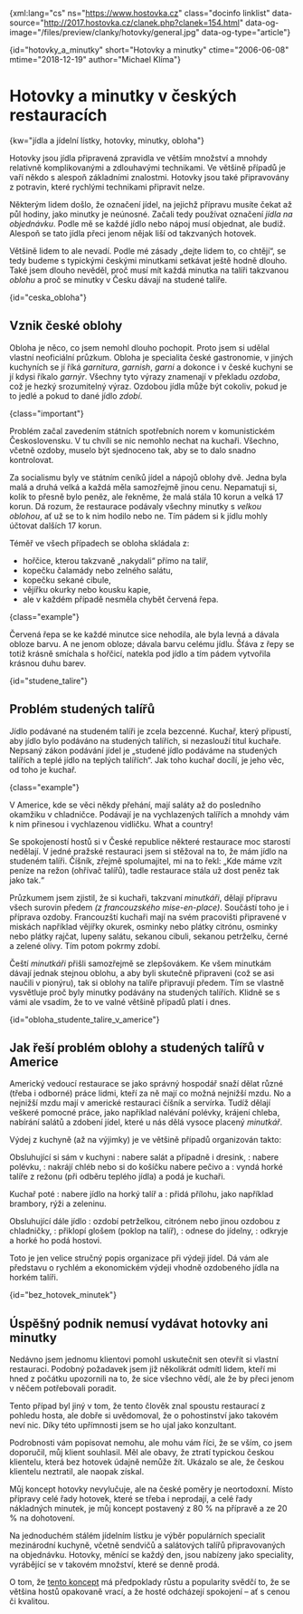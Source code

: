 
{xml:lang="cs" ns="https://www.hostovka.cz" class="docinfo linklist" data-source="http://2017.hostovka.cz/clanek.php?clanek=154.html" data-og-image="/files/preview/clanky/hotovky/general.jpg" data-og-type="article"}

{id="hotovky_a_minutky" short="Hotovky a minutky" ctime="2006-06-08" mtime="2018-12-19" author="Michael Klíma"}

# Hotovky a minutky v českých restauracích

{kw="jídla a jídelní lístky, hotovky, minutky, obloha"}

Hotovky jsou jídla připravená zpravidla ve větším množství a mnohdy relativně komplikovanými a zdlouhavými technikami. Ve většině případů je vaří někdo s alespoň základními znalostmi. Hotovky jsou také připravovány z potravin, které rychlými technikami připravit nelze.

Některým lidem došlo, že označení jídel, na jejichž přípravu musíte čekat až půl hodiny, jako minutky je neúnosné. Začali tedy používat označení _jídla na objednávku_. Podle mě se každé jídlo nebo nápoj musí objednat, ale budiž. Alespoň se tato jídla přeci jenom nějak liší od takzvaných hotovek.

Většině lidem to ale nevadí. Podle mé zásady „dejte lidem to, co chtějí“, se tedy budeme s typickými českými minutkami setkávat ještě hodně dlouho. Také jsem dlouho nevěděl, proč musí mít každá minutka na talíři takzvanou _oblohu_ a proč se minutky v Česku dávají na studené talíře.

{id="ceska_obloha"}

## Vznik české oblohy

Obloha je něco, co jsem nemohl dlouho pochopit. Proto jsem si udělal vlastní neoficiální průzkum. Obloha je specialita české gastronomie, v jiných kuchyních se jí říká _garnitura_, _garnish_, _garni_ a dokonce i v české kuchyni se jí kdysi říkalo _garnýr_. Všechny tyto výrazy znamenají v překladu _ozdoba_, což je hezký srozumitelný výraz. Ozdobou jídla může být cokoliv, pokud je to jedlé a pokud to dané jídlo _zdobí_.

{class="important"}

Problém začal zavedením státních spotřebních norem v komunistickém Československu. V tu chvíli se nic nemohlo nechat na kuchaři. Všechno, včetně ozdoby, muselo být sjednoceno tak, aby se to dalo snadno kontrolovat.

Za socialismu byly ve státním ceníků jídel a nápojů oblohy dvě. Jedna byla malá a druhá velká a každá měla samozřejmě jinou cenu. Nepamatuji si, kolik to přesně bylo peněz, ale řekněme, že malá stála 10 korun a velká 17 korun. Dá rozum, že restaurace podávaly všechny minutky s _velkou oblohou_, ať už se to k nim hodilo nebo ne. Tím pádem si k jídlu mohly účtovat dalších 17 korun.

Téměř ve všech případech se obloha skládala z:

 * hořčice, kterou takzvaně „nakydali“ přímo na talíř,
 * kopečku čalamády nebo zelného salátu,
 * kopečku sekané cibule,
 * vějířku okurky nebo kousku kapie,
 * ale v každém případě nesměla chybět červená řepa.

{class="example"}

Červená řepa se ke každé minutce sice nehodila, ale byla levná a dávala obloze barvu. A ne jenom obloze; dávala barvu celému jídlu. Šťáva z řepy se totiž krásně smíchala s hořčicí, natekla pod jídlo a tím pádem vytvořila krásnou duhu barev.

{id="studene_talire"}

## Problém studených talířů

Jídlo podávané na studeném talíři je zcela bezcenné. Kuchař, který připustí, aby jídlo bylo podáváno na studených talířích, si nezaslouží titul kuchaře. Nepsaný zákon podávání jídel je „studené jídlo podáváme na studených talířích a teplé jídlo na teplých talířích“. Jak toho kuchař docílí, je jeho věc, od toho je kuchař.

{class="example"}

V Americe, kde se věci někdy přehání, mají saláty až do posledního okamžiku v chladničce. Podávají je na vychlazených talířích a mnohdy vám k nim přinesou i vychlazenou vidličku. What a country!

Se spokojeností hostů si v České republice některé restaurace moc starostí nedělají. V jedné pražské restauraci jsem si stěžoval na to, že mám jídlo na studeném talíři. Číšník, zřejmě spolumajitel, mi na to řekl: „Kde máme vzít peníze na režon (ohřívač talířů), tadle restaurace stála už dost peněz tak jako tak.“

Průzkumem jsem zjistil, že si kuchaři, takzvaní _minutkáři_, dělají přípravu všech surovin předem _(z francouzského mise-en-place)_. Součástí toho je i příprava ozdoby. Francouzští kuchaři mají na svém pracovišti připravené v miskách například vějířky okurek, osminky nebo plátky citrónu, osminky nebo plátky rajčat, lupeny salátu, sekanou cibuli, sekanou petrželku, černé a zelené olivy. Tím potom pokrmy zdobí.

Čeští _minutkáři_ přišli samozřejmě se zlepšovákem. Ke všem minutkám dávají jednak stejnou oblohu, a aby byli skutečně připraveni (což se asi naučili v pionýru), tak si oblohy na talíře připravují předem. Tím se vlastně vysvětluje proč byly minutky podávány na studených talířích. Klidně se s vámi ale vsadím, že to ve valné většině případů platí i dnes.

{id="obloha_studente_talire_v_americe"}

## Jak řeší problém oblohy a studených talířů v Americe

Americký vedoucí restaurace se jako správný hospodář snaží dělat různé (třeba i odborné) práce lidmi, kteří za ně mají co možná nejnižší mzdu. No a nejnižší mzdu mají v americké restauraci číšník a servírka. Tudíž dělají veškeré pomocné práce, jako například nalévání polévky, krájení chleba, nabírání salátů a zdobení jídel, které u nás dělá vysoce placený _minutkář_.

Výdej z kuchyně (až na výjimky) je ve většině případů organizován takto:

Obsluhující si sám v kuchyni
:   nabere salát a případně i dresink,
:   nabere polévku,
:   nakrájí chléb nebo si do košíčku nabere pečivo a
:   vyndá horké talíře z režonu (při odběru teplého jídla) a podá je kuchaři.

Kuchař poté
:   nabere jídlo na horký talíř a
:   přidá přílohu, jako například brambory, rýži a zeleninu.

Obsluhující dále jídlo
:   ozdobí petrželkou, citrónem nebo jinou ozdobou z chladničky,
:   přiklopí glošem (poklop na talíř),
:   odnese do jídelny,
:   odkryje a horké ho podá hostovi.

Toto je jen velice stručný popis organizace při výdeji jídel. Dá vám ale představu o rychlém a ekonomickém výdeji vhodně ozdobeného jídla na horkém talíři.

{id="bez_hotovek_minutek"}

## Úspěšný podnik nemusí vydávat hotovky ani minutky

Nedávno jsem jednomu klientovi pomohl uskutečnit sen otevřít si vlastní restauraci. Podobný požadavek jsem již několikrát odmítl lidem, kteří mi hned z počátku upozornili na to, že sice všechno vědí, ale že by přeci jenom v něčem potřebovali poradit.

Tento případ byl jiný v tom, že tento člověk znal spoustu restaurací z pohledu hosta, ale dobře si uvědomoval, že o pohostinství jako takovém neví nic. Díky této upřímnosti jsem se ho ujal jako konzultant.

Podrobnosti vám popisovat nemohu, ale mohu vám říci, že se vším, co jsem doporučil, můj klient souhlasil. Měl ale obavy, že ztratí typickou českou klientelu, která bez hotovek údajně nemůže žít. Ukázalo se ale, že českou klientelu neztratil, ale naopak získal.

Můj koncept hotovky nevylučuje, ale na české poměry je neortodoxní. Místo přípravy celé řady hotovek, které se třeba i neprodají, a celé řady nákladných minutek, je můj koncept postavený z 80 % na přípravě a ze 20 % na dohotovení.

Na jednoduchém stálém jídelním lístku je výběr populárních specialit mezinárodní kuchyně, včetně sendvičů a salátových talířů připravovaných na objednávku. Hotovky, měnící se každý den, jsou nabízeny jako speciality, vyrábějící se v takovém množství, které se denně prodá.

O tom, že [tento koncept][1] má předpoklady růstu a popularity svědčí to, že se většina hostů opakovaně vrací, a že hosté odcházejí spokojení – ať s cenou či kvalitou.

 [1]: https://www.steakgrill.cz/o_nas#koncept
